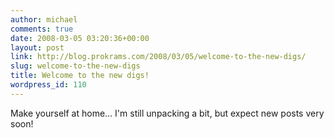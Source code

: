 ```yaml
---
author: michael
comments: true
date: 2008-03-05 03:20:36+00:00
layout: post
link: http://blog.prokrams.com/2008/03/05/welcome-to-the-new-digs/
slug: welcome-to-the-new-digs
title: Welcome to the new digs!
wordpress_id: 110
---
```


Make yourself at home... I'm still unpacking a bit, but expect new posts very soon!
